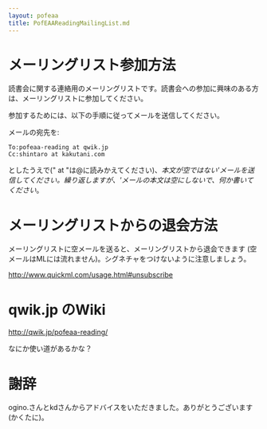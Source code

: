 ```yaml
---
layout: pofeaa
title: PofEAAReadingMailingList.md
---
```



# メーリングリスト参加方法
読書会に関する連絡用のメーリングリストです。読書会への参加に興味のある方は、メーリングリストに参加してください。

参加するためには、以下の手順に従ってメールを送信してください。

メールの宛先を:

    To:pofeaa-reading at qwik.jp
    Cc:shintaro at kakutani.com

としたうえで(" at "は@に読みかえてください)、**本文が空ではない*'メールを送信してください。繰り返しますが、'*メールの本文は空にしないで、何か書いてください**。

# メーリングリストからの退会方法
メーリングリストに空メールを送ると、メーリングリストから退会できます (空メールはMLには流れません)。シグネチャをつけないように注意しましょう。

http://www.quickml.com/usage.html#unsubscribe

# qwik.jp のWiki

http://qwik.jp/pofeaa-reading/

なにか使い道があるかな？

# 謝辞
ogino.さんとkdさんからアドバイスをいただきました。ありがとうございます(かくたに)。
